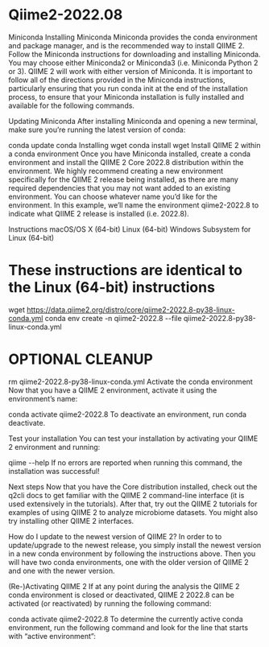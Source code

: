 # Qiime2-2022.08
Miniconda
Installing Miniconda
Miniconda provides the conda environment and package manager, and is the recommended way to install QIIME 2. Follow the Miniconda instructions for downloading and installing Miniconda. You may choose either Miniconda2 or Miniconda3 (i.e. Miniconda Python 2 or 3). QIIME 2 will work with either version of Miniconda. It is important to follow all of the directions provided in the Miniconda instructions, particularly ensuring that you run conda init at the end of the installation process, to ensure that your Miniconda installation is fully installed and available for the following commands.

Updating Miniconda
After installing Miniconda and opening a new terminal, make sure you’re running the latest version of conda:

conda update conda
Installing wget
conda install wget
Install QIIME 2 within a conda environment
Once you have Miniconda installed, create a conda environment and install the QIIME 2 Core 2022.8 distribution within the environment. We highly recommend creating a new environment specifically for the QIIME 2 release being installed, as there are many required dependencies that you may not want added to an existing environment. You can choose whatever name you’d like for the environment. In this example, we’ll name the environment qiime2-2022.8 to indicate what QIIME 2 release is installed (i.e. 2022.8).

Instructions
macOS/OS X (64-bit)
Linux (64-bit)
Windows Subsystem for Linux (64-bit)
# These instructions are identical to the Linux (64-bit) instructions
wget https://data.qiime2.org/distro/core/qiime2-2022.8-py38-linux-conda.yml
conda env create -n qiime2-2022.8 --file qiime2-2022.8-py38-linux-conda.yml
# OPTIONAL CLEANUP
rm qiime2-2022.8-py38-linux-conda.yml
Activate the conda environment
Now that you have a QIIME 2 environment, activate it using the environment’s name:

conda activate qiime2-2022.8
To deactivate an environment, run conda deactivate.

Test your installation
You can test your installation by activating your QIIME 2 environment and running:

qiime --help
If no errors are reported when running this command, the installation was successful!

Next steps
Now that you have the Core distribution installed, check out the q2cli docs to get familiar with the QIIME 2 command-line interface (it is used extensively in the tutorials). After that, try out the QIIME 2 tutorials for examples of using QIIME 2 to analyze microbiome datasets. You might also try installing other QIIME 2 interfaces.

How do I update to the newest version of QIIME 2?
In order to to update/upgrade to the newest release, you simply install the newest version in a new conda environment by following the instructions above. Then you will have two conda environments, one with the older version of QIIME 2 and one with the newer version.

(Re-)Activating QIIME 2
If at any point during the analysis the QIIME 2 conda environment is closed or deactivated, QIIME 2 2022.8 can be activated (or reactivated) by running the following command:

conda activate qiime2-2022.8
To determine the currently active conda environment, run the following command and look for the line that starts with “active environment”:


